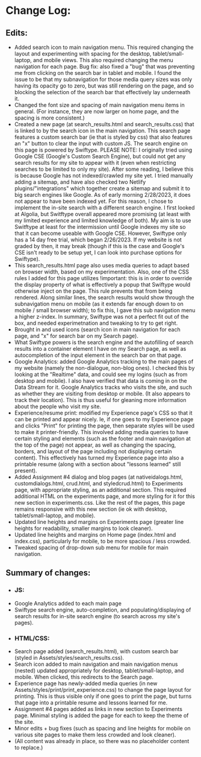 # Change Log:
## Edits:
- Added search icon to main navigation menu. This required changing the layout and experimenting with spacing for the desktop, tablet/small-laptop, and mobile views. This also required changing the menu navigation for each page.
Bug fix: also fixed a "bug" that was preventing me from clicking on the search bar in tablet and mobile. I found the issue to be that my subnavigation for those media query sizes was only having its opacity go to zero, but was still rendering on the page, and so blocking the selection of the search bar that effectively lay underneath it. 
- Changed the font size and spacing of main navigation menu items in general. (For instance, they are now larger on home page, and the spacing is more consistent.)
- Created a new page (at search_results.html and search_results.css) that is linked to by the search icon in the main navigation. This search page features a custom search bar (ie that is styled by css) that also features an "x" button to clear the input with custom JS.
The search engine on this page is powered by Swiftype. PLEASE NOTE: I originally tried using Google CSE (Google's Custom Search Engine), but could not get any search results for my site to appear with it (even when restricting searches to be limited to only my site). After some reading, I believe this is because Google has not indexed/crawled my site yet. I tried manually adding a sitemap, and have also checked two Netlify plugins/"integrations" which together create a sitemap and submit it to big search engines like Google. As of early morning 2/28/2023, it does not appear to have been indexed yet. For this reason, I chose to implement the in-site search with a different search engine. I first looked at Algolia, but Switftype overall appeared more promising (at least with my limited experience and limited knowledge of both). My aim is to use Switftype at least for the intermission until Google indexes my site so that it can become useable with Google CSE. However, Swiftype only has a 14 day free trial, which began 2/26/2023. If my website is not graded by then, it may break (though if this is the case and Google's CSE isn't ready to be setup yet, I can look into purchase options for Swiftype).
- This search_results.html page also uses media queries to adapt based on browser width, based on my experimentation. Also, one of the CSS rules I added for this page utilizes !important: this is in order to override the display property of what is effectively a popup that Swiftype would otherwise inject on the page. This rule prevents that from being rendered. Along similar lines, the search results would show through the subnavigation menu on mobile (as it extends far enough down to on mobile / small browser width); to fix this, I gave this sub navigation menu a higher z-index. In summary, Swiftype was not a perfect fit out of the box, and needed experimetnation and tweaking to try to get right.
- Brought in and used icons (search icon in main navigation for each page, and "x" for search bar on my Search page).
- What Swiftype powers is the search engine and the autofilling of search results into a container element I have on my Search page, as well as autocompletion of the input element in the search bar on that page.
- Google Analytics: added Google Analytics tracking to the main pages of my website (namely the non-dialogue, non-blog ones). I checked this by looking at the "Realtime" data, and could see my logins (such as from desktop and mobile). I also have verified that data is coming in on the Data Stream for it. Google Analytics tracks who visits the site, and such as whether they are visiting from desktop or mobile. (It also appears to track their location). This is thus useful for gleaning more information about the people who visit my site. 
- Experience/resume print: modified my Experience page's CSS so that it can be printed and appear nicely. Ie, if one goes to my Experience page and clicks "Print" for printing the page, then separate styles will be used to make it printer-friendly. This involved adding media queries to have certain styling and elements (such as the footer and main navigation at the top of the page) not appear, as well as changing the spacing, borders, and layout of the page  including not displaying certain content). This effectively has turned my Experience page into also a printable resume (along with a section about "lessons learned" still present).
 - Added Assignment #4 dialog and blog pages (at nativeidalogs.html, customdialogs.html, crud.html, and styledcrud.html) to Experiments page, with appropriate styling, as an additional section. This required additional HTML on the  experiments page, and more styling for it for this new section in experiments.css. Like the rest of the pages, this page remains responsive with this new section (ie ok with desktop, tablet/small-laptop, and mobile).
 - Updated line heights and margins on Experiments page (greater line heights for readability, smaller margins to look cleaner).
 - Updated line heights and margins on Home page (index.html and index.css), particularly for mobile, to be more spacious / less crowded.
 - Tweaked spacing of drop-down sub menu for mobile for main navigation.

## Summary of changes:
 - ### JS:
  - Google Analytics added to each main page
  - Swiftype search engine, auto-completion, and populating/displaying of search results for 
    in-site search engine (to search across my site's pages).
 - ### HTML/CSS:
  - Search page added (search_results.html), with custom search bar (styled in Assets/styles/search_results.css).
  - Search icon added to main navigation and main navigation menus (nested) updated appropriately for desktop, 
    tablet/small-laptop, and mobile. When clicked, this redirects to the Search page.
  - Experience page has newly-added media queries (in new Assets/styles/print/print_experience.css) to change the page layout for printing. This is thus visible only if one goes to print the page, but turns that page into a printable resume and lessons learned for me.
  - Assignment #4 pages added as links in new section to Experiments page. Minimal styling is added the page for each to keep the theme of the site.
  - Minor edits + bug fixes (such as spacing and line heights for mobile on various site pages to make them less crowded and look cleaner). 
  - (All content was already in place, so there was no placeholder content to replace.)




